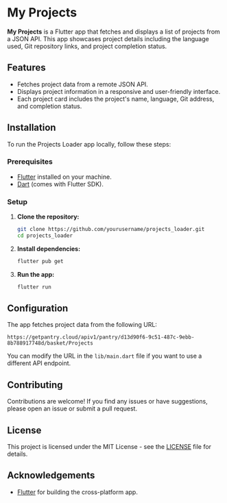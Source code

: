 # My Projects

**My Projects** is a Flutter app that fetches and displays a list of projects from a JSON API. This app showcases project details including the language used, Git repository links, and project completion status.

## Features

- Fetches project data from a remote JSON API.
- Displays project information in a responsive and user-friendly interface.
- Each project card includes the project's name, language, Git address, and completion status.

## Installation

To run the Projects Loader app locally, follow these steps:

### Prerequisites

- [Flutter](https://flutter.dev/docs/get-started/install) installed on your machine.
- [Dart](https://dart.dev/get-dart) (comes with Flutter SDK).

### Setup

1. **Clone the repository:**

   ```sh
   git clone https://github.com/yourusername/projects_loader.git
   cd projects_loader
   ```

2. **Install dependencies:**

   ```sh
   flutter pub get
   ```

3. **Run the app:**

   ```sh
   flutter run
   ```

## Configuration

The app fetches project data from the following URL:

```plaintext
https://getpantry.cloud/apiv1/pantry/d13d90f6-9c51-487c-9ebb-8b788917748d/basket/Projects
```

You can modify the URL in the `lib/main.dart` file if you want to use a different API endpoint.

## Contributing

Contributions are welcome! If you find any issues or have suggestions, please open an issue or submit a pull request.

## License

This project is licensed under the MIT License - see the [LICENSE](LICENSE) file for details.

## Acknowledgements

- [Flutter](https://flutter.dev) for building the cross-platform app.
